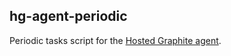## hg-agent-periodic

Periodic tasks script for the [Hosted Graphite agent](https://github.com/metricfire/hg-agent).
